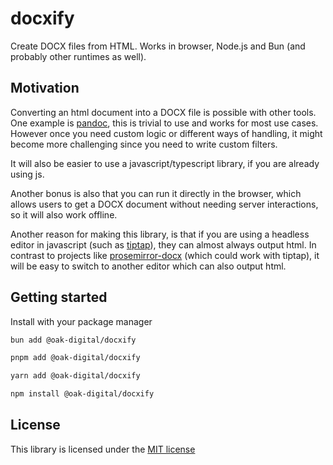 # docxify

Create DOCX files from HTML. Works in browser, Node.js and Bun (and probably other runtimes as well).

## Motivation

Converting an html document into a DOCX file is possible with other tools.
One example is [pandoc](https://pandoc.org/), this is trivial to use and works for most use cases.
However once you need custom logic or different ways of handling, it might become more challenging since you need to write custom filters.

It will also be easier to use a javascript/typescript library, if you are already using js.

Another bonus is also that you can run it directly in the browser, which allows users to get a DOCX document without needing server interactions, so it will also work offline.

Another reason for making this library, is that if you are using a headless editor in javascript (such as [tiptap](https://tiptap.dev/)), they can almost always output html.
In contrast to projects like [prosemirror-docx](https://github.com/curvenote/prosemirror-docx) (which could work with tiptap), it will be easy to switch to another editor which can also output html.

## Getting started

Install with your package manager

```bash
bun add @oak-digital/docxify
```

```bash
pnpm add @oak-digital/docxify
```

```bash
yarn add @oak-digital/docxify
```

```bash
npm install @oak-digital/docxify
```

## License

This library is licensed under the [MIT license](./LICENSE)
